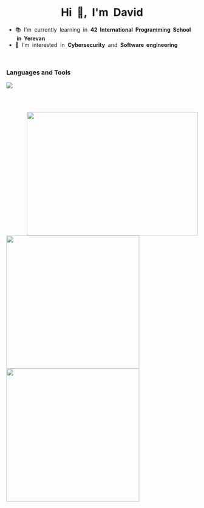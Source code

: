 <h1 align="center">Hi &nbsp;👋, &nbsp;I'm&nbsp; David</h1>

<ul>
  <li>📚 &nbsp;I’m &nbsp;currently &nbsp;learning &nbsp;in&nbsp; <b>42 &nbsp;International &nbsp;Programming &nbsp;School &nbsp;in &nbsp;Yerevan</b></b>
  <li>👀 &nbsp;I’m &nbsp;interested &nbsp;in &nbsp;<b>Cybersecurity</b> &nbsp;and &nbsp;<b>Software &nbsp;engineering</b></li>
</ul>

<br>

### Languages and Tools<br>
<img src="https://skillicons.dev/icons?i=c,cpp,python,vim,visualstudio,vscode" />

<br><br>

<img src="https://media.giphy.com/media/qgQUggAC3Pfv687qPC/giphy.gif" align="right" width="450px" height="325px">
<img src="https://github-readme-stats.vercel.app/api?username=barigisherdzez&show_icons=true&theme=tokyonight" width="350px">
<img src="https://github-readme-stats.vercel.app/api/top-langs/?username=barigisherdzez&layout=compact&theme=tokyonight" width="350px">
